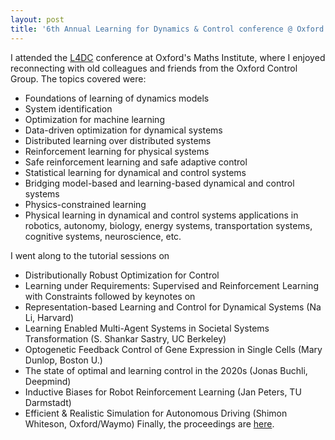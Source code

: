 ```yaml
---
layout: post
title: '6th Annual Learning for Dynamics & Control conference @ Oxford'
---
```


I attended the [L4DC](https://l4dc.web.ox.ac.uk/) conference at Oxford's Maths Institute, where I enjoyed reconnecting with old colleagues and friends from the Oxford Control Group. The topics covered were:

- Foundations of learning of dynamics models
- System identification
- Optimization for machine learning
- Data-driven optimization for dynamical systems
- Distributed learning over distributed systems
- Reinforcement learning for physical systems
- Safe reinforcement learning and safe adaptive control
- Statistical learning for dynamical and control systems
- Bridging model-based and learning-based dynamical and control systems
- Physics-constrained learning
- Physical learning in dynamical and control systems applications in robotics, autonomy, biology, energy systems, transportation systems, cognitive systems, neuroscience, etc.

I went along to the tutorial sessions on 
- Distributionally Robust Optimization for Control
- Learning under Requirements: Supervised and Reinforcement Learning with Constraints
followed by keynotes on
- Representation-based Learning and Control for Dynamical Systems (Na Li, Harvard)
- Learning Enabled Multi-Agent Systems in Societal Systems Transformation (S. Shankar Sastry, UC Berkeley)
- Optogenetic Feedback Control of Gene Expression in Single Cells (Mary Dunlop, Boston U.)
- The state of optimal and learning control in the 2020s (Jonas Buchli, Deepmind)
- Inductive Biases for Robot Reinforcement Learning (Jan Peters, TU Darmstadt)
- Efficient & Realistic Simulation for Autonomous Driving (Shimon Whiteson, Oxford/Waymo)
Finally, the proceedings are [here](https://proceedings.mlr.press/v242/).

